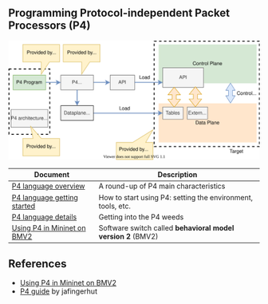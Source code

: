 
## Programming Protocol-independent Packet Processors (P4)


![pgm-target-via-p4](images/pgm-target-via-p4.svg)


|Document|Description|
|--------|-----------|
|[P4 language overview](p4-language-overview.md)|A round-up of P4 main characteristics|
|[P4 language getting started](p4-language-getting-started.md)| How to start using P4: setting the environment, tools, etc.|
|[P4 language details](p4-language-details.md)| Getting into the P4 weeds|
|[Using P4 in Mininet on BMV2](samples/bmv2.md)| Software switch called **behavioral model version 2** (BMV2)|


## References

- [Using P4 in Mininet on BMV2](samples/bmv2.md)
- [P4 guide](https://github.com/jafingerhut/p4-guide) by jafingerhut